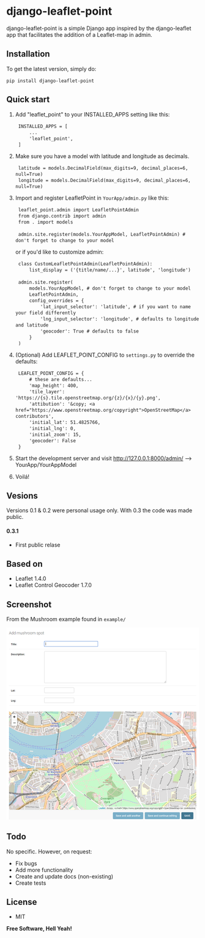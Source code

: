 # django-leaflet-point

django-leaflet-point is a simple Django app inspired by the django-leaflet app that facilitates the addition of a Leaflet-map in admin.

Installation
-------------

To get the latest version, simply do:

    pip install django-leaflet-point


Quick start
------------

1. Add "leaflet_point" to your INSTALLED_APPS setting like this:

        INSTALLED_APPS = [
            ...
            'leaflet_point',
        ]

2. Make sure you have a model with latitude and longitude as decimals.

        latitude = models.DecimalField(max_digits=9, decimal_places=6, null=True)
        longitude = models.DecimalField(max_digits=9, decimal_places=6, null=True)

3. Import and register LeafletPoint in `YourApp/admin.py` like this:

        leaflet_point.admin import LeafletPointAdmin
        from django.contrib import admin
        from . import models

        admin.site.register(models.YourAppModel, LeafletPointAdmin) # don't forget to change to your model


    or if you'd like to customize admin:

        class CustomLeafletPointAdmin(LeafletPointAdmin):
            list_display = ('{title/name/...}', latitude', 'longitude')

        admin.site.register(
            models.YourAppModel, # don't forget to change to your model
            LeafletPointAdmin, 
            config_overrides = {
                'lat_input_selector': 'latitude', # if you want to name your field differently
                'lng_input_selector': 'longitude', # defaults to longitude and latitude
                'geocoder': True # defaults to false
            }   
        )

4. (Optional) Add LEAFLET_POINT_CONFIG to `settings.py` to override the defaults:

        LEAFLET_POINT_CONFIG = {
            # these are defaults...
            'map_height': 400,
            'tile_layer': 'https://{s}.tile.openstreetmap.org/{z}/{x}/{y}.png',
            'attibution': '&copy; <a href="https://www.openstreetmap.org/copyright">OpenStreetMap</a> contributors',
            'initial_lat': 51.4825766,
            'initial_lng': 0,
            'initial_zoom': 15,
            'geocoder': False
        }

4. Start the development server and visit http://127.0.0.1:8000/admin/  --> YourApp/YourAppModel

5. Voilá!


Vesions
-----------

Versions 0.1 & 0.2 were personal usage only. With 0.3 the code was made public.

#### 0.3.1

- First public relase

Based on
---------

 - Leaflet 1.4.0
 - Leaflet Control Geocoder 1.7.0


Screenshot
------------

From the Mushroom example found in `example/`

![Screenshot](docs/images/screenshot.png)[]()


Todo
-------

No specific. However, on request:

 - Fix bugs
 - Add more functionality
 - Create and update docs (non-existing)
 - Create tests


License
--------

 - MIT 

**Free Software, Hell Yeah!**
